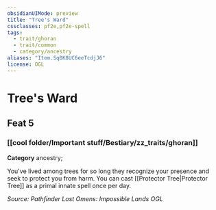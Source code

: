```yaml
---
obsidianUIMode: preview
title: "Tree's Ward"
cssclasses: pf2e,pf2e-spell
tags:
  - trait/ghoran
  - trait/common
  - category/ancestry
aliases: "Item.Sq0K8UC6eeTcdjJ6"
license: OGL
---
```

# Tree's Ward
## Feat 5
### [[cool folder/Important stuff/Bestiary/zz_traits/ghoran]]

**Category** ancestry; 




You've lived among trees for so long they recognize your presence and seek to protect you from harm. You can cast [[Protector Tree|Protector Tree]] as a primal innate spell once per day.

*Source: Pathfinder Lost Omens: Impossible Lands*
*OGL*